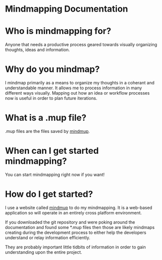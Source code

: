 Mindmapping Documentation
=====

Who is mindmapping for?
=====
Anyone that needs a productive process geared towards visually organizing thoughts, ideas and information.

Why do you mindmap?
=====
I mindmap primarily as a means to organize my thoughts in a coherant and understandable manner. It allows me to process information in many different ways visually. Mapping out how an idea or workflow processes now is useful in order to plan future iterations.

What is a .mup file?
=====
.mup files are the files saved by [mindmup](https://www.mindmup.com/).

When can I get started mindmapping?
=====
You can start mindmapping right now if you want!

How do I get started?
=====
I use a website called [mindmup](https://www.mindmup.com/) to do my mindmapping. It is a web-based application so will operate in an entirely cross platform environment.

If you downloaded the git repository and were poking around the documentation and found some *.mup files then those are likely mindmaps creating during the development process to either help the developers understand or relay information efficiently.

They are probably important little tidbits of information in order to gain understanding upon the entire project.